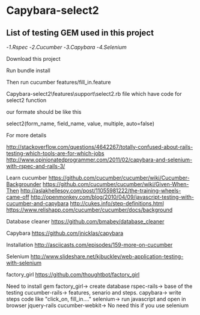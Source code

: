 # Capybara-select2

## List of testing GEM used in this project

-*1.Rspec*
-*2.Cucumber*
-*3.Capybara*
-*4.Selenium*


Download this project

Run bundle install

Then run cucumber features/fill_in.feature

Capybara-select2\features\support\select2.rb file which have code for select2 function

our formate should be like this

select2(form_name, field_name, value, multiple, auto=false) 

For more details

http://stackoverflow.com/questions/4642267/totally-confused-about-rails-testing-which-tools-are-for-which-jobs
http://www.opinionatedprogrammer.com/2011/02/capybara-and-selenium-with-rspec-and-rails-3/

Learn cucumber
https://github.com/cucumber/cucumber/wiki/Cucumber-Backgrounder
https://github.com/cucumber/cucumber/wiki/Given-When-Then
http://aslakhellesoy.com/post/11055981222/the-training-wheels-came-off
http://openmonkey.com/blog/2010/04/09/javascript-testing-with-cucumber-and-capybara
http://cukes.info/step-definitions.html
https://www.relishapp.com/cucumber/cucumber/docs/background

Database cleaner
https://github.com/bmabey/database_cleaner

Capybara
https://github.com/jnicklas/capybara

Installation
http://asciicasts.com/episodes/159-more-on-cucumber

Selenium
http://www.slideshare.net/kjbuckley/web-application-testing-with-selenium

factory_girl
https://github.com/thoughtbot/factory_girl

Need to install gem
factory_girl-> create database
rspec-rails-> base of the testing
cucumber-rails-> features, senario and steps.
capybara-> write steps code like "click_on, fill_in...."
selenium-> run javascript and open in browser
jquery-rails
cucumber-webkit-> No need this if you use selenium
